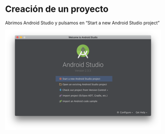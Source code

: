 # Creación de un proyecto

Abrimos Android Studio y pulsamos en “Start a new Android Studio project”

![Screenshot](img/create_project_1.png)
